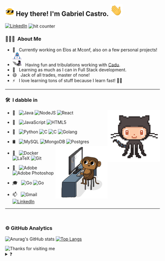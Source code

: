 <h2><img src="https://raw.githubusercontent.com/GabrielCastroSilva/GabrielCastroSilva/main/images/cool.gif?raw=true" width="30px"> Hey there! I'm Gabriel Castro. <img src="https://raw.githubusercontent.com/GabrielCastroSilva/GabrielCastroSilva/main/images/wave.gif?raw=true" width="40px"></h2>

[![LinkedIn](https://img.shields.io/badge/-LinkedIn-black?style=flat&logo=Linkedin&logoColor=white)](https://www.linkedin.com/in/gabriel-castro-silva-a6b76a208/)
<img src="https://profile-counter.glitch.me/GabrielCastroSilva/count.svg" alt="hit counter" align="center">

<h3> 👨🏻‍💻 &nbsp;About Me </h3>

- 💼 &nbsp; Currently working on Elos at Mconf, also on a few personal projects!<img src="https://raw.githubusercontent.com/GabrielCastroSilva/GabrielCastroSilva/main/images/programmer.gif?raw=true" width="30px">
- <img src="https://raw.githubusercontent.com/GabrielCastroSilva/GabrielCastroSilva/main/images/keyboardcat.gif?raw=true" width="30"> &nbsp; Having fun and tribulations working with [Cadu](https://github.com/cadufeitosa).
- 🌱 &nbsp; Learning as much as I can in Full Stack development.
- 😄 &nbsp; Jack of all trades, master of none!
- ⚡ &nbsp; I love learning tons of stuff because I learn fast! 👨‍🎓

___
<h3> 🛠 &nbsp;I dabble in</h3>
<img align='right' src='https://raw.githubusercontent.com/GabrielCastroSilva/GabrielCastroSilva/main/images/octocat.gif?raw=true' width='170'>

- 🥇 &nbsp;
  <img alt="Java" src="https://img.shields.io/badge/java-%23ED8B00.svg?&style=for-the-badge&logo=java&logoColor=white"/>
  <img alt="NodeJS" src="https://img.shields.io/badge/node.js%20-%2343853D.svg?&style=for-the-badge&logo=node.js&logoColor=white"/>
  <img alt="React" src="https://img.shields.io/badge/react%20-%2320232a.svg?&style=for-the-badge&logo=react&logoColor=%2361DAFB"/>
  
- 🥈 &nbsp;
  <img alt="JavaScript" src="https://img.shields.io/badge/javascript%20-%23323330.svg?&style=for-the-badge&logo=javascript&logoColor=%23F7DF1E"/>
  <img alt="HTML5" src="https://img.shields.io/badge/html5%20-%23E34F26.svg?&style=for-the-badge&logo=html5&logoColor=white"/>

  
- 🥉 &nbsp; 
  <img alt="Python" src="https://img.shields.io/badge/python%20-%2314354C.svg?&style=for-the-badge&logo=python&logoColor=white"/>
  <img alt="C" src="https://img.shields.io/badge/c%20-%2300599C.svg?&style=for-the-badge&logo=c&logoColor=white"/>
  <img alt="C" src="https://img.shields.io/badge/Ruby-CC342D?style=for-the-badge&logo=ruby&logoColor=white"/>
  <img alt="Golang" src="https://img.shields.io/badge/Go-00ADD8?style=for-the-badge&logo=go&logoColor=white"/>
  
- 🛢  &nbsp;
  <img alt="MySQL" src="https://img.shields.io/badge/mysql-%2300f.svg?&style=for-the-badge&logo=mysql&logoColor=white"/>
  <img alt="MongoDB" src ="https://img.shields.io/badge/MongoDB-%234ea94b.svg?&style=for-the-badge&logo=mongodb&logoColor=white"/>
  <img align='right' src="https://raw.githubusercontent.com/GabrielCastroSilva/GabrielCastroSilva/main/images/monkey.gif?raw=true" width="170">
  <img alt="Postgres" src ="https://img.shields.io/badge/PostgreSQL-316192?style=for-the-badge&logo=postgresql&logoColor=white"/>
  
- 🔧 &nbsp;
  <img alt="Docker" src="https://img.shields.io/badge/Docker-2CA5E0?style=for-the-badge&logo=docker&logoColor=white"/>
  <img alt="LaTeX" src="https://img.shields.io/badge/latex%20-%23008080.svg?&style=for-the-badge&logo=latex&logoColor=white"/>
  <img alt="Git" src="https://img.shields.io/badge/git%20-%23F05033.svg?&style=for-the-badge&logo=git&logoColor=white"/>

- 🎨 &nbsp;
  <img alt="Adobe" src="https://img.shields.io/badge/adobe%20-%23FF0000.svg?&style=for-the-badge&logo=adobe&logoColor=white"/>
  <img alt="Adobe Photoshop" src="https://img.shields.io/badge/adobe%20photoshop%20-%2331A8FF.svg?&style=for-the-badge&logo=adobe%20photoshop&logoColor=white"/>
  
- 🎓 &nbsp;
  <img alt="Go" src="https://img.shields.io/badge/kubernetes-326ce5.svg?&style=for-the-badge&logo=kubernetes&logoColor=white"/>
  <img alt="Go" src="https://img.shields.io/badge/next.js-000000?style=for-the-badge&logo=nextdotjs&logoColor=white"/>

- 📫 &nbsp; 
  <img alt="Gmail" src="https://img.shields.io/badge/gabriel.silva.010@acad.pucrs.br-D14836?style=for-the-badge&logo=gmail&logoColor=white" />
  [![LinkedIn](https://img.shields.io/badge/LinkedIn-0077B5?style=for-the-badge&logo=linkedin&logoColor=white)](https://www.linkedin.com/in/gabrielcastrosilva398/)


___
<br/>

<h3> ⚙️  GitHub Analytics </h3>

![Anurag's GitHub stats](https://github-readme-stats.vercel.app/api?username=gabrielcastrosilva&show_icons=true&theme=radical&count_private=true)
[![Top Langs](https://github-readme-stats.vercel.app/api/top-langs/?username=gabrielcastrosilva&layout=compact&theme=radical&langs_count=8)](https://github.com/anuraghazra/github-readme-stats)

<img height="120" alt="Thanks for visiting me" width="100%" src="https://raw.githubusercontent.com/BrunnerLivio/brunnerlivio/master/images/marquee.svg" />

<details>
<summary>❓</summary>
<div>
  <img src="https://raw.githubusercontent.com/GabrielCastroSilva/GabrielCastroSilva/main/images/nevergonna.gif?raw=true" width="280" height="auto" /></a>
  <img src="https://raw.githubusercontent.com/GabrielCastroSilva/GabrielCastroSilva/main/images/nevergonna.gif?raw=true" width="280" height="auto" /></a>
  <img src="https://raw.githubusercontent.com/GabrielCastroSilva/GabrielCastroSilva/main/images/nevergonna.gif?raw=true" width="280" height="auto" /></a>
</div>
</details>
<!--
**GabrielCastroSilva/GabrielCastroSilva** is a ✨ _special_ ✨ repository because its `README.md` (this file) appears on your GitHub profile.

Here are some ideas to get you started:

- 🔭 I’m currently working on ...
- 🌱 I’m currently learning ...
- 👯 I’m looking to collaborate on ...
- 🤔 I’m looking for help with ...
- 💬 Ask me about ...
- 📫 How to reach me: ...
- 😄 Pronouns: ...
- ⚡ Fun fact: ...
-->
